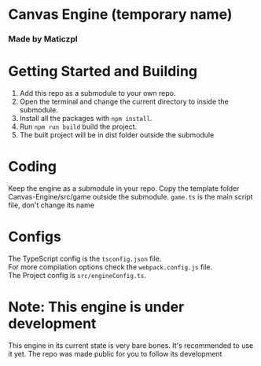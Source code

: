 # Canvas Engine (temporary name)
### Made by Maticzpl

# Getting Started and Building
1. Add this repo as a submodule to your own repo.
2. Open the terminal and change the current directory to inside the submodule.
2. Install all the packages with `npm install`.
3. Run `npm run build` build the project.
4. The built project will be in dist folder outside the submodule

# Coding
Keep the engine as a submodule in your repo. Copy the template folder Canvas-Engine/src/game outside the submodule. 
`game.ts` is the main script file, don't change its name

# Configs
The TypeScript config is the `tsconfig.json` file.  
For more compilation options check the `webpack.config.js` file.  
The Project config is `src/engineConfig.ts`.  

# Note: **This engine is under development**
This engine in its current state is very bare bones.
It's recommended to use it yet.
The repo was made public for you to follow its development
